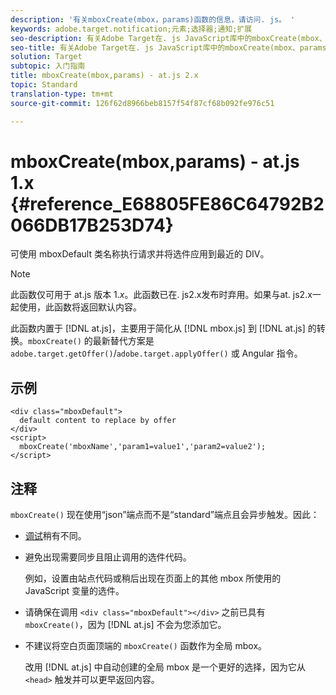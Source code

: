 ```yaml
---
description: '有关mboxCreate(mbox，params)函数的信息，请访问. js。 '
keywords: adobe.target.notification;元素;选择器;通知;扩展
seo-description: 有关Adobe Target在. js JavaScript库中的mboxCreate(mbox、params)函数的信息。
seo-title: 有关Adobe Target在. js JavaScript库中的mboxCreate(mbox、params)函数的信息。
solution: Target
subtopic: 入门指南
title: mboxCreate(mbox,params) - at.js 2.x
topic: Standard
translation-type: tm+mt
source-git-commit: 126f62d8966beb8157f54f87cf68b092fe976c51

---
```



# mboxCreate(mbox,params) - at.js 1.x {#reference_E68805FE86C64792B2066DB17B253D74}

可使用 mboxDefault 类名称执行请求并将选件应用到最近的 DIV。

>[!NOTE]
>
>此函数仅可用于 at.js 版本 1.*x*。此函数已在. js2.x发布时弃用。如果与at. js2.x一起使用，此函数将返回默认内容。

此函数内置于 [!DNL at.js]，主要用于简化从 [!DNL mbox.js] 到 [!DNL at.js] 的转换。`mboxCreate()` 的最新替代方案是 `adobe.target.getOffer()`/`adobe.target.applyOffer()` 或 Angular 指令。

## 示例

```
<div class="mboxDefault"> 
  default content to replace by offer 
</div> 
<script> 
  mboxCreate('mboxName','param1=value1','param2=value2'); 
</script>
```

## 注释

`mboxCreate()` 现在使用“json”端点而不是“standard”端点且会异步触发。因此：

* [调试](../../c-implementing-target/c-implementing-target-for-client-side-web/c-target-debugging-atjs/target-debugging-atjs.md#concept_CAE591DA8C404C22917584ECD4F7494F)稍有不同。
* 避免出现需要同步且阻止调用的选件代码。

   例如，设置由站点代码或稍后出现在页面上的其他 mbox 所使用的 JavaScript 变量的选件。

* 请确保在调用 `<div class="mboxDefault"></div>` 之前已具有 `mboxCreate()`，因为 [!DNL at.js] 不会为您添加它。

* 不建议将空白页面顶端的 `mboxCreate()` 函数作为全局 mbox。

   改用 [!DNL at.js] 中自动创建的全局 mbox 是一个更好的选择，因为它从 `<head>` 触发并可以更早返回内容。
